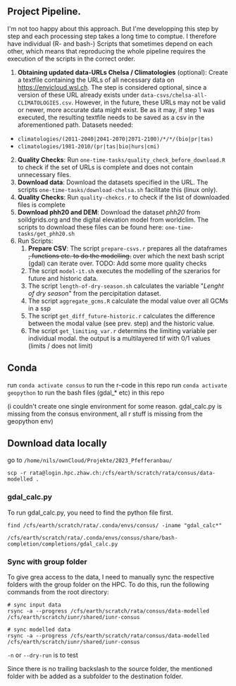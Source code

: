 
## Project Pipeline.

I'm not too happy about this approach. But I'me developping this step by step and each processing step takes a long time to comptue. I therefore have individual (R- and bash-) Scripts that sometimes depend on each other, which means that reproducing the whole pipeline requires the execution of the scripts in the correct order. 

1. **Obtaining updated data-URLs Chelsa / Climatologies** (optional): Create a textfile containing the URLs of all necessary data on https://envicloud.wsl.ch. The step is considered optional, since a version of these URL already exists under `data-csvs/chelsa-all-CLIMATOLOGIES.csv`. However, in the future, these URLs may not be valid or newer, more accurate data might exist. Be as it may, if step 1 was executed, the resulting textfile needs to be saved as a csv in the aforementioned path.
Datasets needed:
  - `climatologies/(2011-2040|2041-2070|2071-2100)/*/*/(bio|pr|tas)`
  - `climatologies/1981-2010/(pr|tas|bio|hurs|cmi)`
2. **Quality Checks**: Run `one-time-tasks/quality_check_before_download.R` to check if the set of URLs is complete and does not contain unnecessary files.
3. **Download data**: Download the datasets specified in the URL. The scripts `one-time-tasks/download-chelsa.sh` facilitate this (linux only).
4. **Quality Checks**: Run `quality-chekcs.r` to check if the list of downloaded files is complete
5. **Download phh20 and DEM**: Download the dataset *phh20* from soildgrids.org and the digital elevation model from worldclim. The scripts to download these files can be found here: `one-time-tasks/get_phh20.sh` 
6. Run Scripts:
   1. **Prepare CSV**: The script `prepare-csvs.r` prepares all the dataframes ~~, functions etc. to do the modelling.~~ over which the next bash script (gdal) can iterate over. TODO: Add some more quality checks
   2. The script `model-it.sh` executes the modelling of the szerarios for future
and historic data.
   3. The script `length-of-dry-season.sh` calculates the variable "*Lenght of dry season*" from the percipitation dataset.
   4. The script `aggregate_gcms.R` calculate the modal value over all GCMs in a ssp
   5. The script `get_diff_future-historic.r` calculates the difference between the modal value (see prev. step) and the historic value. 
   6. The script `get_limiting_var.r` determins the limiting variable per individual modal. the output is a multilayered tif with 0/1 values (limits / does not limit)


## Conda

run `conda activate consus` to run the r-code in this repo
run `conda activate geopython` to run the bash files (gdal_* etc) in this repo

(i couldn't create one single environment for some reason. gdal_calc.py is missing from the consus environment, all r stuff is missing from the geopython env)


## Download data locally

go to `/home/nils/ownCloud/Projekte/2023_Pfefferanbau/`

```
scp -r rata@login.hpc.zhaw.ch:/cfs/earth/scratch/rata/consus/data-modelled .
```


### gdal_calc.py

To run gdal_calc.py, you need to find the python file first.

```
find /cfs/earth/scratch/rata/.conda/envs/consus/ -iname "gdal_calc*"

/cfs/earth/scratch/rata/.conda/envs/consus/share/bash-completion/completions/gdal_calc.py
```


### Sync with group folder

To give grea access to the data, I need to manually sync the respective folders with the group folder on the HPC. To do this, run the following commands from the root directory:

``` 
# sync input data
rsync -a --progress /cfs/earth/scratch/rata/consus/data-modelled /cfs/earth/scratch/iunr/shared/iunr-consus

# sync modelled data
rsync -a --progress /cfs/earth/scratch/rata/consus/data-modelled /cfs/earth/scratch/iunr/shared/iunr-consus
```

`-n` or `--dry-run` is to test

Since there is no trailing backslash to the source folder, the mentioned folder with be added as a subfolder to the destination folder. 
